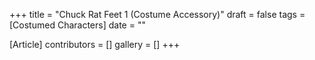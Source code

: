 +++
title = "Chuck Rat Feet 1 (Costume Accessory)"
draft = false
tags = [Costumed Characters]
date = ""

[Article]
contributors = []
gallery = []
+++